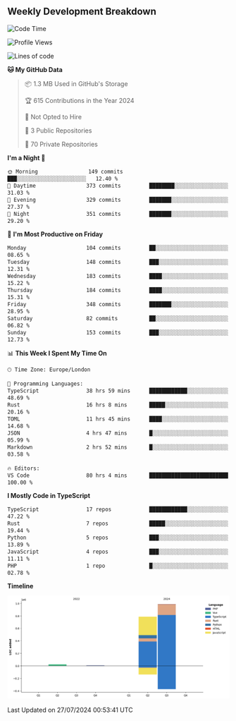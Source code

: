


## Weekly Development Breakdown
<!--START_SECTION:waka-->
![Code Time](http://img.shields.io/badge/Code%20Time-922%20hrs%2049%20mins-blue)

![Profile Views](http://img.shields.io/badge/Profile%20Views-7-blue)

![Lines of code](https://img.shields.io/badge/From%20Hello%20World%20I%27ve%20Written-1.8%20million%20lines%20of%20code-blue)

**🐱 My GitHub Data** 

> 📦 1.3 MB Used in GitHub's Storage 
 > 
> 🏆 615 Contributions in the Year 2024
 > 
> 🚫 Not Opted to Hire
 > 
> 📜 3 Public Repositories 
 > 
> 🔑 70 Private Repositories 
 > 
**I'm a Night 🦉** 

```text
🌞 Morning                149 commits         ███░░░░░░░░░░░░░░░░░░░░░░   12.40 % 
🌆 Daytime                373 commits         ████████░░░░░░░░░░░░░░░░░   31.03 % 
🌃 Evening                329 commits         ███████░░░░░░░░░░░░░░░░░░   27.37 % 
🌙 Night                  351 commits         ███████░░░░░░░░░░░░░░░░░░   29.20 % 
```
📅 **I'm Most Productive on Friday** 

```text
Monday                   104 commits         ██░░░░░░░░░░░░░░░░░░░░░░░   08.65 % 
Tuesday                  148 commits         ███░░░░░░░░░░░░░░░░░░░░░░   12.31 % 
Wednesday                183 commits         ████░░░░░░░░░░░░░░░░░░░░░   15.22 % 
Thursday                 184 commits         ████░░░░░░░░░░░░░░░░░░░░░   15.31 % 
Friday                   348 commits         ███████░░░░░░░░░░░░░░░░░░   28.95 % 
Saturday                 82 commits          ██░░░░░░░░░░░░░░░░░░░░░░░   06.82 % 
Sunday                   153 commits         ███░░░░░░░░░░░░░░░░░░░░░░   12.73 % 
```


📊 **This Week I Spent My Time On** 

```text
🕑︎ Time Zone: Europe/London

💬 Programming Languages: 
TypeScript               38 hrs 59 mins      ████████████░░░░░░░░░░░░░   48.69 % 
Rust                     16 hrs 8 mins       █████░░░░░░░░░░░░░░░░░░░░   20.16 % 
TOML                     11 hrs 45 mins      ████░░░░░░░░░░░░░░░░░░░░░   14.68 % 
JSON                     4 hrs 47 mins       █░░░░░░░░░░░░░░░░░░░░░░░░   05.99 % 
Markdown                 2 hrs 52 mins       █░░░░░░░░░░░░░░░░░░░░░░░░   03.58 % 

🔥 Editors: 
VS Code                  80 hrs 4 mins       █████████████████████████   100.00 % 
```

**I Mostly Code in TypeScript** 

```text
TypeScript               17 repos            ████████████░░░░░░░░░░░░░   47.22 % 
Rust                     7 repos             █████░░░░░░░░░░░░░░░░░░░░   19.44 % 
Python                   5 repos             ███░░░░░░░░░░░░░░░░░░░░░░   13.89 % 
JavaScript               4 repos             ███░░░░░░░░░░░░░░░░░░░░░░   11.11 % 
PHP                      1 repo              █░░░░░░░░░░░░░░░░░░░░░░░░   02.78 % 
```



**Timeline**

![Lines of Code chart](https://raw.githubusercontent.com/mars-arch/mars-arch/main/assets/bar_graph.png)


 Last Updated on 27/07/2024 00:53:41 UTC
<!--END_SECTION:waka-->
